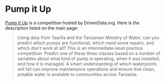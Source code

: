 # Pump it Up
[Pump it Up](https://www.drivendata.org/competitions/7/pump-it-up-data-mining-the-water-table/) is a competition hosted by DrivenData.org. Here is the description listed on the main page:
> Using data from Taarifa and the Tanzanian Ministry of Water, can you predict which pumps are functional, which need some repairs, and which don't work at all? This is an intermediate-level practice competition. Predict one of these three classes based on a number of variables about what kind of pump is operating, when it was installed, and how it is managed. A smart understanding of which waterpoints will fail can improve maintenance operations and ensure that clean, potable water is available to communities across Tanzania.
